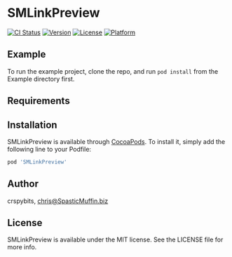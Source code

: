 # SMLinkPreview

[![CI Status](https://img.shields.io/travis/crspybits/SMLinkPreview.svg?style=flat)](https://travis-ci.org/crspybits/SMLinkPreview)
[![Version](https://img.shields.io/cocoapods/v/SMLinkPreview.svg?style=flat)](https://cocoapods.org/pods/SMLinkPreview)
[![License](https://img.shields.io/cocoapods/l/SMLinkPreview.svg?style=flat)](https://cocoapods.org/pods/SMLinkPreview)
[![Platform](https://img.shields.io/cocoapods/p/SMLinkPreview.svg?style=flat)](https://cocoapods.org/pods/SMLinkPreview)

## Example

To run the example project, clone the repo, and run `pod install` from the Example directory first.

## Requirements

## Installation

SMLinkPreview is available through [CocoaPods](https://cocoapods.org). To install
it, simply add the following line to your Podfile:

```ruby
pod 'SMLinkPreview'
```

## Author

crspybits, chris@SpasticMuffin.biz

## License

SMLinkPreview is available under the MIT license. See the LICENSE file for more info.
